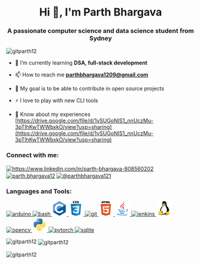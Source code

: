 <h1 align="center">Hi 👋, I'm Parth Bhargava</h1>
<h3 align="center">A passionate computer science and data science student from Sydney</h3>

<p align="left"> <img src="https://komarev.com/ghpvc/?username=gitparth12&label=Profile%20views&color=0e75b6&style=flat" alt="gitparth12" /> </p>

- 🌱 I’m currently learning **DSA, full-stack development**

- 📫 How to reach me **parthbhargava1209@gmail.com**

- 🥅 My goal is to be able to contribute in open source projects

- ⚡ I love to play with new CLI tools

- 📄 Know about my experiences [https://drive.google.com/file/d/1vSUGoNIS1_nnUczMu-3pTIhKwTWWbxkO/view?usp=sharing](https://drive.google.com/file/d/1vSUGoNIS1_nnUczMu-3pTIhKwTWWbxkO/view?usp=sharing)

<h3 align="left">Connect with me:</h3>
<p align="left">
<a href="https://linkedin.com/in/https://www.linkedin.com/in/parth-bhargava-808560202" target="blank"><img align="center" src="https://raw.githubusercontent.com/rahuldkjain/github-profile-readme-generator/master/src/images/icons/Social/linked-in-alt.svg" alt="https://www.linkedin.com/in/parth-bhargava-808560202" height="30" width="40" /></a>
<a href="https://instagram.com/parth.bhargava12" target="blank"><img align="center" src="https://raw.githubusercontent.com/rahuldkjain/github-profile-readme-generator/master/src/images/icons/Social/instagram.svg" alt="parth.bhargava12" height="30" width="40" /></a>
<a href="https://www.hackerrank.com/@parthbhargava121" target="blank"><img align="center" src="https://raw.githubusercontent.com/rahuldkjain/github-profile-readme-generator/master/src/images/icons/Social/hackerrank.svg" alt="@parthbhargava121" height="30" width="40" /></a>
</p>

<h3 align="left">Languages and Tools:</h3>
<p align="left"> <a href="https://www.arduino.cc/" target="_blank" rel="noreferrer"> <img src="https://cdn.worldvectorlogo.com/logos/arduino-1.svg" alt="arduino" width="40" height="40"/> </a> <a href="https://www.gnu.org/software/bash/" target="_blank" rel="noreferrer"> <img src="https://www.vectorlogo.zone/logos/gnu_bash/gnu_bash-icon.svg" alt="bash" width="40" height="40"/> </a> <a href="https://www.cprogramming.com/" target="_blank" rel="noreferrer"> <img src="https://raw.githubusercontent.com/devicons/devicon/master/icons/c/c-original.svg" alt="c" width="40" height="40"/> </a> <a href="https://www.w3schools.com/css/" target="_blank" rel="noreferrer"> <img src="https://raw.githubusercontent.com/devicons/devicon/master/icons/css3/css3-original-wordmark.svg" alt="css3" width="40" height="40"/> </a> <a href="https://git-scm.com/" target="_blank" rel="noreferrer"> <img src="https://www.vectorlogo.zone/logos/git-scm/git-scm-icon.svg" alt="git" width="40" height="40"/> </a> <a href="https://www.w3.org/html/" target="_blank" rel="noreferrer"> <img src="https://raw.githubusercontent.com/devicons/devicon/master/icons/html5/html5-original-wordmark.svg" alt="html5" width="40" height="40"/> </a> <a href="https://www.java.com" target="_blank" rel="noreferrer"> <img src="https://raw.githubusercontent.com/devicons/devicon/master/icons/java/java-original.svg" alt="java" width="40" height="40"/> </a> <a href="https://www.jenkins.io" target="_blank" rel="noreferrer"> <img src="https://www.vectorlogo.zone/logos/jenkins/jenkins-icon.svg" alt="jenkins" width="40" height="40"/> </a> <a href="https://www.linux.org/" target="_blank" rel="noreferrer"> <img src="https://raw.githubusercontent.com/devicons/devicon/master/icons/linux/linux-original.svg" alt="linux" width="40" height="40"/> </a> <a href="https://opencv.org/" target="_blank" rel="noreferrer"> <img src="https://www.vectorlogo.zone/logos/opencv/opencv-icon.svg" alt="opencv" width="40" height="40"/> </a> <a href="https://www.python.org" target="_blank" rel="noreferrer"> <img src="https://raw.githubusercontent.com/devicons/devicon/master/icons/python/python-original.svg" alt="python" width="40" height="40"/> </a> <a href="https://pytorch.org/" target="_blank" rel="noreferrer"> <img src="https://www.vectorlogo.zone/logos/pytorch/pytorch-icon.svg" alt="pytorch" width="40" height="40"/> </a> <a href="https://www.sqlite.org/" target="_blank" rel="noreferrer"> <img src="https://www.vectorlogo.zone/logos/sqlite/sqlite-icon.svg" alt="sqlite" width="40" height="40"/> </a> </p>

<p><img align="left" src="https://github-readme-stats.vercel.app/api/top-langs?username=gitparth12&show_icons=true&locale=en&layout=compact" alt="gitparth12" /></p>

<p>&nbsp;<img align="center" src="https://github-readme-stats.vercel.app/api?username=gitparth12&show_icons=true&locale=en" alt="gitparth12" /></p>

<p><img align="center" src="https://github-readme-streak-stats.herokuapp.com/?user=gitparth12&" alt="gitparth12" /></p>
